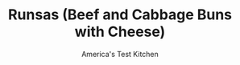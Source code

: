 ---
layout: ../../layouts/MarkdownPostLayout.astro
title: Runsas (Beef and Cabbage Buns with Cheese)
author: America's Test Kitchen
pubDate: 2023-03-15
description: "Runsas give solid Midwestern Germanic fare an original-and unexpected-twist."
image_url: https://res.cloudinary.com/hksqkdlah/image/upload/ar_1:1,c_fill,dpr_2.0,f_auto,fl_lossy.progressive.strip_profile,g_faces:auto,q_auto:low,w_344/5884_sfs-am07-opn-4c-runzas-3-290902
tags: ["Main Courses","Beef","Cheese","Sandwiches","Cook's Extras","Contest Recipes","Lost Recipes"]
calories: 5397
protein: 34
carbohydrates: 70
fats: 
fiber: 5
ingredients: ["3/4 cup, warm water (110 degrees)","1/2 cup, sweetened condensed milk","1/4 cup, vegetable oil","2 tablespoons, sugar","1 , large egg","3 1/2 cups (17½ ounces), all-purpose flour, plus extra for rolling out dough","2 packages, instant or rapid-rise yeast","1 teaspoon, salt","3 tablespoons, unsalted butter, 2 tablespoons melted","1 1/2 pounds, 90-percent lean ground beef","1 , large onion, chopped fine","1/2 small head, cabbage, chopped (about 3 cups)",", Salt and pepper","8 slices, deli American cheese"]
serves: 8
time: "1¼ hours, plus 1⅓ hours rising"
instructions: ["For the dough: Lightly grease large bowl with cooking spray. Mix water, sweetened condensed milk, oil, sugar, and egg in large measuring cup. Mix flour, yeast, and salt in bowl of standing mixer fitted with dough hook. With mixer on low, add water mixture. After dough comes together, increase speed to medium and mix until shiny and smooth, 4 to 6 minutes. Turn dough out onto heavily floured work surface, shape into ball, and place in greased bowl. (To make dough by hand: Combine dry ingredients in large bowl, make well in center of dry ingredients, add wet ingredients, and mix with wooden spoon until shaggy dough forms. Turn dough out onto heavily floured work surface and knead until shiny and smooth, about 10 minutes.) Cover bowl with plastic wrap and let rest in warm place until doubled in size, about 1 hour.","For the filling: Melt 1 tablespoon butter in large skillet over medium-high heat. Add beef and cook until just beginning to brown, about 6 minutes, breaking up any large clumps. Using slotted spoon, transfer beef to paper towel-lined plate.","Pour off all but 2 tablespoons fat from pan. Add onion and cook until softened, about 3 minutes. Add cabbage and toss until just beginning to wilt, 2 to 4 minutes. Return beef to pan and season with salt and pepper.","To assemble and bake: Adjust oven racks to the upper-middle and lower-middle positions and heat oven to 350 degrees. Coat 2 baking sheets with cooking spray. Divide dough into 8 equal pieces. Working on lightly floured work surface, roll each piece of dough into 7-inch circle. Place one dough round in deep cereal bowl and top with one slice of cheese. Spoon 3/4 cup filling over cheese and pinch edges of dough together to form bun. Transfer bun, seam side down, to prepared baking sheet. Repeat with remaining dough, cheese, and filling, placing 4 buns on each baking sheet. Cover buns with plastic wrap and let rise until puffed, about 20 minutes.","Bake buns until golden brown, about 20 minutes, switching and rotating position of baking sheets halfway through baking time. Brush buns with melted butter and serve."]
nutrition: ["678 mg Potassium","442 mg Phosphorus","208 mg Calcium","5 mg Iron","55 mg Magnesium","681 mg Sodium","6 mg Zinc","28 g Fat","11 mg Niacin (B3)","12 g Monounsaturated","2 g Polyunsaturated","1 mg Riboflavin (B2)","1 mg Thiamin (B1)","14 mg Vitamin C","109 mg Cholesterol","11 g Saturated","5 g Fiber","95 µg Folic acid","258 µg Folate (food)","15 g Sugars","28 µg Vitamin K","156 g Water","70 g Carbs","420 µg Folate equivalent (total)","34 g Protein","2 mg Vitamin E","2 µg Vitamin B12","65 µg Vitamin A","674 kcal Energy","3 g Sugars, added","5397 calories"]
notes: "Dont overcook the cabbage-you want it to provide some crunch when you bite into these sandwiches."
---